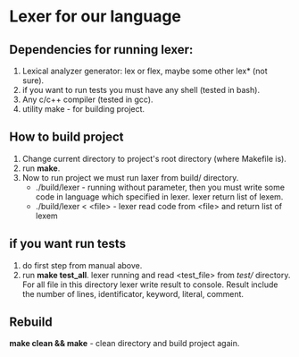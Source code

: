 # Lexer for our language

## Dependencies for running lexer:
1. Lexical analyzer generator: lex or flex, maybe some other lex* (not sure).
2. if you want to run tests you must have any shell (tested in bash).
3. Any c/c++ compiler (tested in gcc).
4. utility make - for building project.

## How to build project
1. Change current directory to project's root directory (where Makefile is).
2. run **make**.
3. Now to run project we must run laxer from build/ directory.
   * ./build/lexer - running without parameter, then you must write some code in language which specified in lexer. lexer return     list of lexem.
    * ./build/lexer < \<file\> - lexer read code from \<file\> and return list of lexem

## if you want run tests
1. do first step from manual above.
2. run **make test\_all**. lexer running and read \<test_file\> from _test/_ directory. For all file in this directory lexer write result to console. Result include the number of lines, identificator, keyword, literal, comment.

## Rebuild
**make clean && make** - clean directory and build project again.
